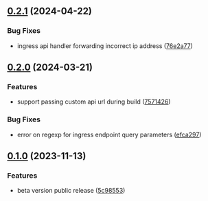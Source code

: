 ## [0.2.1](https://github.com/fingerprintjs/fingerprint-pro-akamai-proxy-integration/compare/v0.2.0...v0.2.1) (2024-04-22)


### Bug Fixes

* ingress api handler forwarding incorrect ip address ([76e2a77](https://github.com/fingerprintjs/fingerprint-pro-akamai-proxy-integration/commit/76e2a770b9d312f84731346c0becd297761fb589))

## [0.2.0](https://github.com/fingerprintjs/fingerprint-pro-akamai-proxy-integration/compare/v0.1.0...v0.2.0) (2024-03-21)


### Features

* support passing custom api url during build ([7571426](https://github.com/fingerprintjs/fingerprint-pro-akamai-proxy-integration/commit/75714266eb61c257ec437e077d1779af05cfc525))


### Bug Fixes

* error on regexp for ingress endpoint query parameters ([efca297](https://github.com/fingerprintjs/fingerprint-pro-akamai-proxy-integration/commit/efca29723f2f7fdc9247aa65bbbb901d9e91e382))

## [0.1.0](https://github.com/fingerprintjs/fingerprint-pro-akamai-integration-property-rules/compare/v0.0.1...v0.1.0) (2023-11-13)


### Features

* beta version public release ([5c98553](https://github.com/fingerprintjs/fingerprint-pro-akamai-integration-property-rules/commit/5c98553773b97cde3558f79d6e122cb34f7bd73c))
